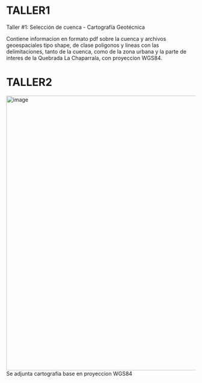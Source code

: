 # TALLER1 
Taller #1: Selección de cuenca - Cartografía Geotécnica

Contiene informacion en formato pdf sobre la cuenca y archivos geoespaciales tipo shape, de clase poligonos y lineas con las delimitaciones, tanto de la cuenca, como de la zona urbana y la parte de interes de la Quebrada La Chaparrala, con proyeccion WGS84.
# TALLER2 
<img width="731" alt="image" src="https://user-images.githubusercontent.com/112738560/189469776-4fc0ca51-af0d-4967-848c-d741e61c75ed.png">
Se adjunta cartografia base en proyeccion WGS84
